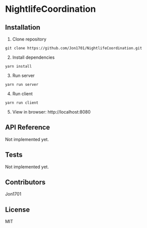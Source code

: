 # NightlifeCoordination

## Installation

1. Clone repository
```
git clone https://github.com/Jon1701/NightlifeCoordination.git
```

2. Install dependencies
```
yarn install
```

3. Run server
```
yarn run server
```

4. Run client
```
yarn run client
```

5. View in browser: http://localhost:8080

## API Reference

Not implemented yet.

## Tests

Not implemented yet.

## Contributors

Jon1701

## License

MIT
